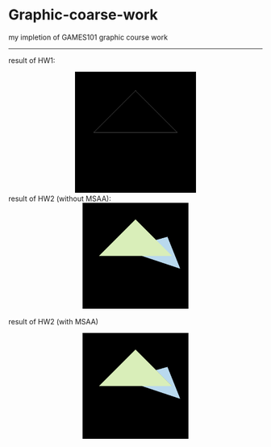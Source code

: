 # Graphic-coarse-work
my impletion of GAMES101 graphic course work

---
result of HW1:<br>

<center><img src="./Assign1/res.gif" style="zoom:80%;" /></center>
result of HW2 (without MSAA):

<center><img src="./Assign2/image1.png" style="zoom:30%;" /></center>

result of HW2 (with MSAA)

<center><img src="./Assign2/image.png" style="zoom:30%;" /></center>

